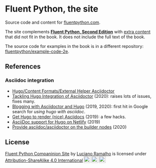 # Fluent Python, the site

Source code and content for [fluentpython.com](https://fluentpython.com).

The site complements **[Fluent Python, Second Edition](https://learning.oreilly.com/library/view/fluent-python-2nd/9781492056348/)**
with [extra content](https://www.fluentpython.com/extra/) that did not fit in the book. It does not include the full text of the book.

The source code for examples in the book is in a different repository: [fluentpython/example-code-2e](https://github.com/fluentpython/example-code-2e).

## References


### Asciidoc integration

* [Hugo/Content Formats/External Helper Asciidoctor](https://gohugo.io/content-management/formats/#external-helper-asciidoctor)
* [Tackling Hugo Integration of Asciidoctor](https://blog.arkey.fr/2020/04/23/tackling-hugo-integration-of-asciidoctor/) (2020): raises lots of issues, fixes many.
* [Blogging with Asciidoctor and Hugo](https://foo-dogsquared.github.io/blog/posts/blogging-with-asciidoctor-and-hugo/) (2019, 2020): first hit in Google search for _using hugo with asciidoc_.
* [Get Hugo to render (nice) Asciidocs](https://blog.anoff.io/2019-02-17-hugo-render-asciidoc/) (2019): a few hacks.
* [AsciiDoc support for Hugo on Netlify](https://patrickpeeters.com/2019/09/asciidoc-support-for-hugo-on-netlify/) (2019)
* [Provide asciidoc/asciidoctor on the builder nodes](https://answers.netlify.com/t/provide-asciidoc-asciidoctor-on-the-builder-nodes/12133) (2020)


## License

 <p xmlns:cc="http://creativecommons.org/ns#" xmlns:dct="http://purl.org/dc/terms/"><a property="dct:title" rel="cc:attributionURL" href="http://fluentpython.com">Fluent Python Companinion Site</a> by <a rel="cc:attributionURL dct:creator" property="cc:attributionName" href="https://twitter.com/ramalhoorg">Luciano Ramalho</a> is licensed under<br> <a href="http://creativecommons.org/licenses/by-sa/4.0/?ref=chooser-v1" target="_blank" rel="license noopener noreferrer" style="display:inline-block;">Attribution-ShareAlike 4.0 International<img style="height:22px!important;margin-left:3px;vertical-align:text-bottom;" src="https://mirrors.creativecommons.org/presskit/icons/cc.svg?ref=chooser-v1"><img style="height:22px!important;margin-left:3px;vertical-align:text-bottom;" src="https://mirrors.creativecommons.org/presskit/icons/by.svg?ref=chooser-v1"><img style="height:22px!important;margin-left:3px;vertical-align:text-bottom;" src="https://mirrors.creativecommons.org/presskit/icons/sa.svg?ref=chooser-v1"></a></p> 
